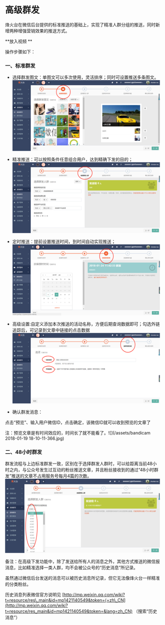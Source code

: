 # 高级群发

烽火台在微信后台提供的标准推送的基础上，实现了精准人群分组的推送，同时新增两种增强营销效果的推送方式。

**放入视频 **

操作步骤如下：

### 一、标准群发

* 选择群发图文：单图文可以多次使用，灵活排序；同时可设置推送多条图文。![](/assets/import.png)

* 精准推送：可以按照条件任意组合用户，达到精确下发的目的；![](/assets/1516356291%281%29.png)

* 定时推送：提前设置推送时间，到时间自动实现推送；![](/assets/1516592656.png)

* 高级设置:自定义添加本次推送的活动名称，方便后期查询数据即可；勾选外链追踪后，可记录到文章中链接的点击数据![](/assets/1516593000%281%29.jpg)

* 确认群发消息：

点击“预览”、输入用户微信ID，点击确定，该微信ID就可以收到预览的文章了

注：预览文章是有时间效应的，时间长了就不能看了。![](/assets/bandicam 2018-01-19 18-10-11-366.jpg)

### 二、48小时群发

群发流程与上边标准群发一致，区别在于选择群发人群时，可以给距离当前48小时之内，与公众号发生过互动的粉丝推送文章，并且粉丝接收到的通过“48小时群发”推送的文章不占用服务号每月4篇的次数。![](/assets/1516357023%281%29.png)

备注：在高级下发功能中，除了发送给所有人的消息之外，其他方式推送的微信报消息，比如精准选择一类人群，均不会被公众号的“历史消息”所记录。

虽然通过微信后台发送的消息可以被历史消息所记录，但它无法像烽火台一样精准的分类粉丝。

历史消息列表微信官方说明见 [http://mp.weixin.qq.com/wiki?t=resource/res\_main&id=mp1421140549&token=⟨=zh\_CN](http://mp.weixin.qq.com/wiki?t=resource/res_main&id=mp1421140549&token=&lang=zh_CN) （搜索“历史消息”）

